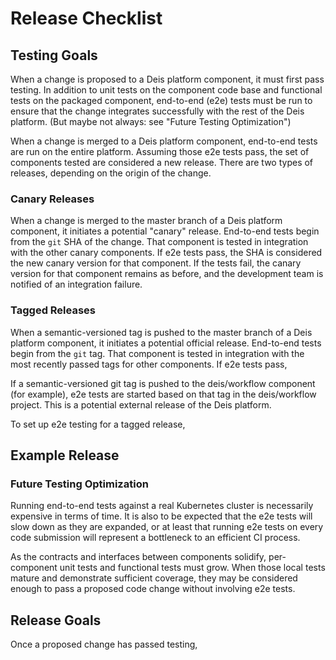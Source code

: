 # Release Checklist

## Testing Goals

When a change is proposed to a Deis platform component, it must first pass testing. In addition to
unit tests on the component code base and functional tests on the packaged component, end-to-end
(e2e) tests must be run to ensure that the change integrates successfully with the rest of the Deis platform. (But maybe not always: see "Future Testing Optimization")

When a change is merged to a Deis platform component, end-to-end tests are run on the entire
platform. Assuming those e2e tests pass, the set of components tested are considered a new release.
There are two types of releases, depending on the origin of the change.

### Canary Releases

When a change is merged to the master branch of a Deis platform component, it initiates a
potential "canary" release. End-to-end tests begin from the `git` SHA of the change. That
component is tested in integration with the other canary components. If e2e tests pass, the
SHA is considered the new canary version for that component. If the tests fail, the canary
version for that component remains as before, and the development team is notified of an
integration failure.


### Tagged Releases

When a semantic-versioned tag is pushed to the master branch of a Deis platform component,
it initiates a potential official release. End-to-end tests begin from the `git` tag. That
component is tested in integration with the most recently passed tags for other components.
If e2e tests pass, 

If a semantic-versioned git tag is pushed to the deis/workflow component (for example), e2e
tests are started based on that tag in the deis/workflow project. This is a potential external
release of the Deis platform.

To set up e2e testing for a tagged release,


## Example Release



### Future Testing Optimization

Running end-to-end tests against a real Kubernetes cluster is necessarily expensive in terms
of time. It is also to be expected that the e2e tests will slow down as they are expanded, or at
least that running e2e tests on every code submission will represent a bottleneck to an efficient
CI process.

As the contracts and interfaces between components solidify, per-component unit tests and
functional tests must grow. When those local tests mature and demonstrate sufficient coverage,
they may be considered enough to pass a proposed code change without involving e2e tests.

## Release Goals

Once a proposed change has passed testing,
